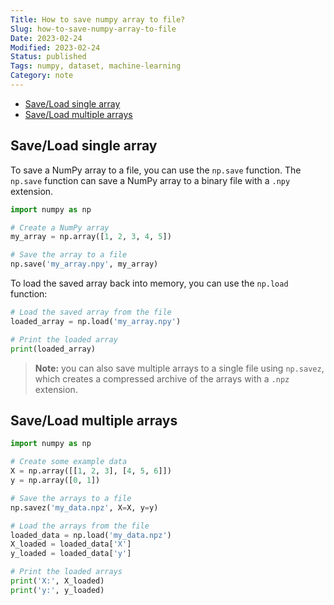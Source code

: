 ```yaml
---
Title: How to save numpy array to file?
Slug: how-to-save-numpy-array-to-file
Date: 2023-02-24
Modified: 2023-02-24
Status: published
Tags: numpy, dataset, machine-learning 
Category: note
---
```


<!-- MarkdownTOC levels="2,3" autolink="true" autoanchor="true" -->

- [Save/Load single array](#saveload-single-array)
- [Save/Load multiple arrays](#saveload-multiple-arrays)

<!-- /MarkdownTOC -->

<a id="saveload-single-array"></a>
## Save/Load single array
To save a NumPy array to a file, you can use the `np.save` function. The `np.save` function can save a NumPy array to a binary file with a `.npy` extension.

```python
import numpy as np

# Create a NumPy array
my_array = np.array([1, 2, 3, 4, 5])

# Save the array to a file
np.save('my_array.npy', my_array)

```

To load the saved array back into memory, you can use the `np.load` function:
```python
# Load the saved array from the file
loaded_array = np.load('my_array.npy')

# Print the loaded array
print(loaded_array)
```

> **Note:** you can also save multiple arrays to a single file using `np.savez`, which creates a compressed archive of the arrays with a `.npz` extension.

<a id="saveload-multiple-arrays"></a>
## Save/Load multiple arrays
```python
import numpy as np

# Create some example data
X = np.array([[1, 2, 3], [4, 5, 6]])
y = np.array([0, 1])

# Save the arrays to a file
np.savez('my_data.npz', X=X, y=y)

# Load the arrays from the file
loaded_data = np.load('my_data.npz')
X_loaded = loaded_data['X']
y_loaded = loaded_data['y']

# Print the loaded arrays
print('X:', X_loaded)
print('y:', y_loaded)

```
